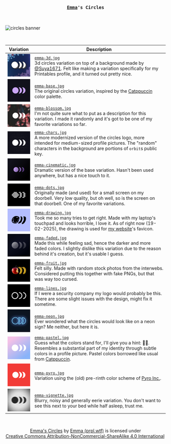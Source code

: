 <h3 align="center">
  <code><a href="https://prpl.wtf">Emma</a>'s Circles</code>
</h3>

<br>

![circles banner](https://github.com/user-attachments/assets/137e586b-ca2c-41ec-8dc2-057fabb41648)

<br>

| Variation                                   | Description                                                                                                                                                                                                                                                                 |
| ------------------------------------------- | --------------------------------------------------------------------------------------------------------------------------------------------------------------------------------------------------------------------------------------------------------------------------- |
| <img src="./emma-3d.jpg" width="96">        | [`emma-3d.jpg`](./emma-3d.jpg) <br> 3d circles variation on top of a background made by [@Suya1671](https://github.com/Suya1671). Felt like making a variation specifically for my Printables profile, and it turned out pretty nice.                                       |
| <img src="./emma-base.jpg" width="96">      | [`emma-base.jpg`](./emma-base.jpg) <br> The original circles variation, inspired by the [Catppuccin](https://catppuccin.com) color palette.                                                                                                                                 |
| <img src="./emma-blossom.jpg" width="96">   | [`emma-blossom.jpg`](./emma-blossom.jpg) <br> I'm not quite sure what to put as a description for this variation. I made it randomly and it's got to be one of my favorite variations so far.                                                                               |
| <img src="./emma-chars.jpg" width="96">     | [`emma-chars.jpg`](./emma-chars.jpg) <br> A more modernized version of the circles logo, more intended for medium-sized profile pictures. The "random" characters in the background are portions of `orbit`s public key.                                                    |
| <img src="./emma-cinematic.jpg" width="96"> | [`emma-cinematic.jpg`](./emma-cinematic.jpg) <br> Dramatic version of the base variation. Hasn't been used anywhere, but has a nice touch to it.                                                                                                                            |
| <img src="./emma-dots.jpg" width="96">      | [`emma-dots.jpg`](./emma-dots.jpg) <br> Originally made (and used) for a small screen on my doorbell. Very low quality, but oh well, so is the screen on that doorbell. One of my favorite variations.                                                                      |
| <img src="./emma-drawing.jpg" width="96">   | [`emma-drawing.jpg`](./emma-drawing.jpg) <br> Took me so many tries to get right. Made with my laptop's touchpad and looks horrible, I love it. As of right now (19-02-2025), the drawing is used for [my website](https://prpl.wtf)'s favicon.                             |
| <img src="./emma-faded.jpg" width="96">     | [`emma-faded.jpg`](./emma-faded.jpg) <br> Made this while feeling sad, hence the darker and more faded colors. I slightly dislike this variation due to the reason behind it's creation, but it's usable I guess.                                                           |
| <img src="./emma-fruit.jpg" width="96">     | [`emma-fruit.jpg`](./emma-fruit.jpg) <br> Felt silly. Made with random stock photos from the interwebs. Considered putting this together with fake PNGs, but that was way too cursed.                                                                                       |
| <img src="./emma-lines.jpg" width="96">     | [`emma-lines.jpg`](./emma-lines.jpg) <br> If I were a security company my logo would probably be this. There are some slight issues with the design, might fix it sometime.                                                                                                 |
| <img src="./emma-neon.jpg" width="96">      | [`emma-neon.jpg`](./emma-neon.jpg) <br> Ever wondered what the circles would look like on a neon sign? Me neither, but here it is.                                                                                                                                          |
| <img src="./emma-pastel.jpg" width="96">    | [`emma-pastel.jpg`](./emma-pastel.jpg) <br> Guess what the colors stand for, I'll give you a hint: 🏳️‍⚧️. Resembles a substantial part of my identity through subtle colors in a profile picture. Pastel colors borrowed like usual from [Catppuccin](https://catppuccin.com). |
| <img src="./emma-pyro.jpg" width="96">      | [`emma-pyro.jpg`](./emma-pyro.jpg) <br> Variation using the (old) pre-rinth color scheme of [Pyro Inc.](https://pyro.host).                                                                                                                                                 |
| <img src="./emma-vignette.jpg" width="96">  | [`emma-vignette.jpg`](./emma-vignette.jpg) <br> Blurry, noisy and generally eerie variation. You don't want to see this next to your bed while half asleep, trust me.                                                                                                       |

<br/>

<p xmlns:cc="http://creativecommons.org/ns#" xmlns:dct="http://purl.org/dc/terms/" align="center"><a property="dct:title" rel="cc:attributionURL" href="https://github.com/prplwtf/circles">Emma's Circles</a> by <a rel="cc:attributionURL dct:creator" property="cc:attributionName" href="https://prpl.wtf">Emma (prpl.wtf)</a> is licensed under <a href="https://creativecommons.org/licenses/by-nc-sa/4.0/?ref=chooser-v1" target="_blank" rel="license noopener noreferrer" style="display:inline-block;">Creative Commons Attribution-NonCommercial-ShareAlike 4.0 International<img style="height:22px!important;margin-left:3px;vertical-align:text-bottom;" src="https://mirrors.creativecommons.org/presskit/icons/cc.svg?ref=chooser-v1" alt=""><img style="height:22px!important;margin-left:3px;vertical-align:text-bottom;" src="https://mirrors.creativecommons.org/presskit/icons/by.svg?ref=chooser-v1" alt=""><img style="height:22px!important;margin-left:3px;vertical-align:text-bottom;" src="https://mirrors.creativecommons.org/presskit/icons/nc.svg?ref=chooser-v1" alt=""><img style="height:22px!important;margin-left:3px;vertical-align:text-bottom;" src="https://mirrors.creativecommons.org/presskit/icons/sa.svg?ref=chooser-v1" alt=""></a></p>
